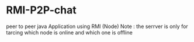 # RMI-P2P-chat
peer to peer java Application using RMI (Node)
Note : the serrver is only for tarcing which node is online and which one is offline 
